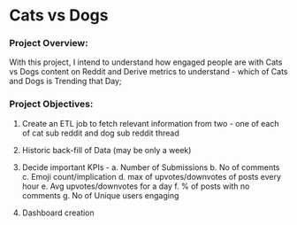 #  Cats vs Dogs 
### Project Overview:
With this project, I intend to understand how engaged people are with Cats vs Dogs content on Reddit and Derive metrics to understand - which of Cats and Dogs is Trending that Day; 


### Project Objectives:

1. Create an ETL job to fetch relevant information from two - one of each of cat sub reddit and dog sub reddit thread
2. Historic back-fill of Data (may be only a week)
3. Decide important KPIs - 
   a. Number of Submissions
   b. No of comments
   c. Emoji count/implication
   d. max of upvotes/downvotes of posts every hour
   e. Avg upvotes/downvotes for a day
   f. % of posts with no comments
   g. No of Unique users engaging
   
4. Dashboard creation 
